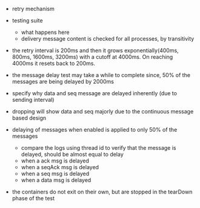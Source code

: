 
- retry mechanism
- testing suite
    - what happens here
    - delivery message content is checked for all processes, by transitivity

- the retry interval is 200ms and then it grows exponentially(400ms, 800ms, 1600ms, 3200ms) with a cutoff at 4000ms. 
On reaching 4000ms it resets back to 200ms. 

- the message delay test may take a while to complete since, 50% of the messages are being delayed by 2000ms
- specify why data and seq message are delayed inherently (due to sending interval)

- dropping will show data and seq majorly due to the continuous message based design
- delaying of messages when enabled is applied to only 50% of the messages
    - compare the logs using thread id to verify that the message is delayed, should be almost equal to delay
    - when a ack msg is delayed
    - when a seqAck msg is delayed
    - when a seq msg is delayed
    - when a data msg is delayed

- the containers do not exit on their own, but are stopped in the tearDown phase of the test